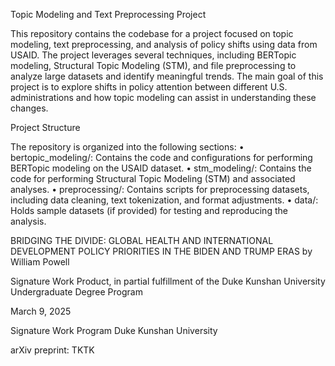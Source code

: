Topic Modeling and Text Preprocessing Project

This repository contains the codebase for a project focused on topic modeling, text preprocessing, and analysis of policy shifts using data from USAID. The project leverages several techniques, including BERTopic modeling, Structural Topic Modeling (STM), and file preprocessing to analyze large datasets and identify meaningful trends. The main goal of this project is to explore shifts in policy attention between different U.S. administrations and how topic modeling can assist in understanding these changes.

Project Structure

The repository is organized into the following sections:
	•	bertopic_modeling/: Contains the code and configurations for performing BERTopic modeling on the USAID dataset.
	•	stm_modeling/: Contains the code for performing Structural Topic Modeling (STM) and associated analyses.
	•	preprocessing/: Contains scripts for preprocessing datasets, including data cleaning, text tokenization, and format adjustments.
	•	data/: Holds sample datasets (if provided) for testing and reproducing the analysis.

BRIDGING THE DIVIDE: GLOBAL HEALTH AND INTERNATIONAL DEVELOPMENT POLICY PRIORITIES IN THE BIDEN AND TRUMP ERAS
by
William Powell

Signature Work Product, in partial fulfillment of the Duke Kunshan University Undergraduate Degree Program

March 9, 2025

Signature Work Program
Duke Kunshan University

arXiv preprint: TKTK

 
